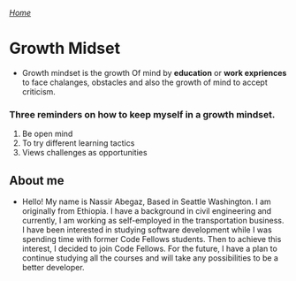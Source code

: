 
[*Home*](https://nassir1976.github.io/reading-notes/)


# Growth Midset

- Growth mindset is the growth Of mind by **education** or **work expriences** to face chalanges, obstacles and also the growth of mind to accept criticism.


### Three reminders on how to keep myself in a growth mindset.

1. Be open mind
2. To try different learning tactics
3. Views challenges as opportunities

## About me

* Hello! My name is Nassir Abegaz, Based in Seattle Washington. I am originally from Ethiopia. I have a background in civil engineering and currently, I am working as self-employed in the transportation business. I have been interested in studying software development while I was spending time with former Code Fellows students. Then to achieve this interest, I decided to join Code Fellows. For the future, I have a plan to continue studying all the courses and will take any possibilities to be a better developer. 
